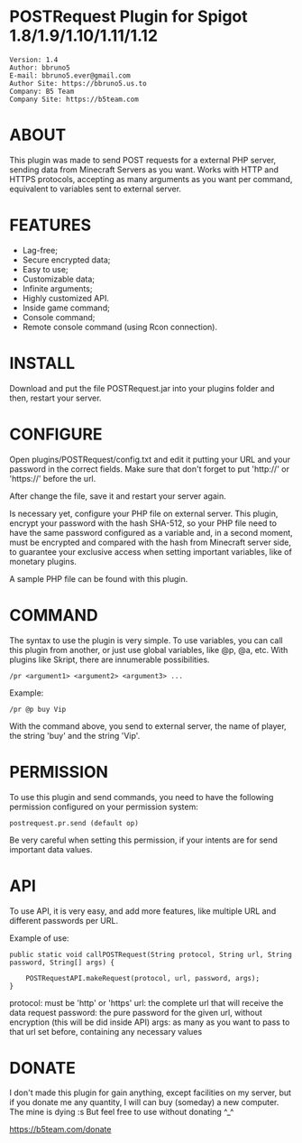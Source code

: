 # POSTRequest Plugin for Spigot 1.8/1.9/1.10/1.11/1.12

    Version: 1.4
    Author: bbruno5
    E-mail: bbruno5.ever@gmail.com
    Author Site: https://bbruno5.us.to
    Company: B5 Team
    Company Site: https://b5team.com

# ABOUT
This plugin was made to send POST requests for a external PHP server, sending data from Minecraft Servers as you want. Works with HTTP and HTTPS protocols, accepting as many arguments as you want per command, equivalent to variables sent to external server.

# FEATURES
- Lag-free;
- Secure encrypted data;
- Easy to use;
- Customizable data;
- Infinite arguments;
- Highly customized API.
- Inside game command;
- Console command;
- Remote console command (using Rcon connection).

# INSTALL
Download and put the file POSTRequest.jar into your plugins folder and then, restart your server.

# CONFIGURE
Open plugins/POSTRequest/config.txt and edit it putting your URL and your password in the correct fields. Make sure that don't forget to put 'http://' or 'https://' before the url.

After change the file, save it and restart your server again.

Is necessary yet, configure your PHP file on external server. This plugin, encrypt your password with the hash SHA-512, so your PHP file need to have the same password configured as a variable and, in a second moment, must be encrypted and compared with the hash from Minecraft server side, to guarantee your exclusive access when setting important variables, like of monetary plugins.

A sample PHP file can be found with this plugin.

# COMMAND
The syntax to use the plugin is very simple. To use variables, you can call this plugin from another, or just use global variables, like @p, @a, etc. With plugins like Skript, there are innumerable possibilities.

```
/pr <argument1> <argument2> <argument3> ...
```

Example:

```
/pr @p buy Vip
```

With the command above, you send to external server, the name of player, the string 'buy' and the string 'Vip'.

# PERMISSION
To use this plugin and send commands, you need to have the following permission configured on your permission system:

```
postrequest.pr.send (default op)
```

Be very careful when setting this permission, if your intents are for send important data values.

# API
To use API, it is very easy, and add more features, like multiple URL and different passwords per URL.

Example of use:
```
public static void callPOSTRequest(String protocol, String url, String password, String[] args) {
 
    POSTRequestAPI.makeRequest(protocol, url, password, args);
}
```
protocol: must be 'http' or 'https'
url: the complete url that will receive the data request
password: the pure password for the given url, without encryption (this will be did inside API)
args: as many as you want to pass to that url set before, containing any necessary values


# DONATE
I don't made this plugin for gain anything, except facilities on my server, but if you donate me any quantity, I will can buy (someday) a new computer. The mine is dying :s But feel free to use without donating ^_^

https://b5team.com/donate
